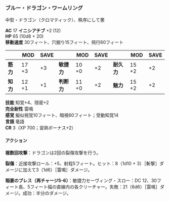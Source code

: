 ### ブルー・ドラゴン・ワームリング
中型・ドラゴン（クロマティック）、秩序にして悪

**AC** 17 **イニシアチブ** +2 (12)  
**HP** 65 (10d8 + 20)  
**移動速度** 30フィート、穴掘り15フィート、飛行60フィート

|      | MOD | SAVE |      | MOD | SAVE |      | MOD | SAVE |
|------|-----|------|------|-----|------|------|-----|------|
| **筋力** | 17 +3 | +3 | **敏捷力** | 10 +0 | +2 | **耐久力** | 15 +2 | +2 |
| **知力** | 12 +1 | +1 | **判断力** | 11 +0 | +2 | **魅力** | 15 +2 | +2 |

**技能** 知覚+4、隠密+2  
**完全耐性** 雷鳴  
**感覚** 擬似視覚10フィート、暗視60フィート；受動知覚14  
**言語** 竜語  
**CR** 3（XP 700；習熟ボーナス+2）

#### アクション

**複数回攻撃**：ドラゴンは2回の裂傷攻撃を行う。

**裂傷**：近接攻撃ロール：+5、射程5フィート。ヒット：8（1d10 + 3）［斬撃］ダメージに加えて3（1d6）［雷鳴］ダメージ。

**稲妻のブレス（再チャージ5-6）**：敏捷力セーヴィング・スロー：DC 12、30フィート長、5フィート幅の直線内の各クリーチャー。失敗：21（6d6）［雷鳴］ダメージ。成功：半分のダメージ。